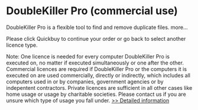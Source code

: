 # DoubleKiller Pro (commercial use)
DoubleKiller Pro is a flexible tool to find and remove duplicate files. more...

Please click Quickbuy to continue your order or go back to select another licence type.

Note: One licence is needed for every computer DoubleKiller Pro is executed on, no matter if executed simultaneously or one after the other. Commercial licences are required if DoubleKiller Pro or the computers it is executed on are used commercially, directly or indirectly, which includes all computers used in or by companies, government agencies or by indepentent contractors. Private licences are sufficient in all other cases like home usage or usage by charitable societies.
Please contact us if you are unsure which type of usage you fall under.
[>> Detailed information](https://secure.shareit.com/shareit/product.html?productid=300024770&affiliateid=200057808)